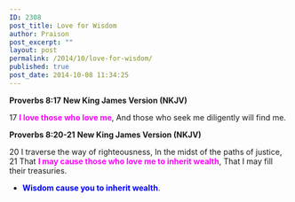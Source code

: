 ```yaml
---
ID: 2308
post_title: Love for Wisdom
author: Praison
post_excerpt: ""
layout: post
permalink: /2014/10/love-for-wisdom/
published: true
post_date: 2014-10-08 11:34:25
---
```

<strong>Proverbs 8:17</strong>
<strong> New King James Version (NKJV)</strong>

17 <span style="color: #ff00ff;"><strong>I love those who love me</strong></span>,
And those who seek me diligently will find me.

<strong>Proverbs 8:20-21</strong>
<strong> New King James Version (NKJV)</strong>

20 I traverse the way of righteousness,
In the midst of the paths of justice,
21 That <span style="color: #ff00ff;"><strong>I may cause those who love me to inherit wealth</strong></span>,
That I may fill their treasuries.
<ul>
	<li><span style="color: #0000ff;"><strong>Wisdom cause you to inherit wealth</strong></span>.</li>
</ul>